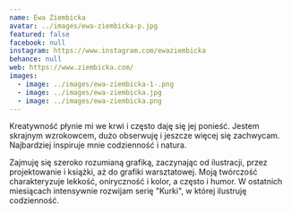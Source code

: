 ```yaml
---
name: Ewa Ziembicka
avatar: ../images/ewa-ziembicka-p.jpg
featured: false
facebook: null
instagram: https://www.instagram.com/ewaziembicka
behance: null
web: https://www.ziembicka.com/
images:
  - image: ../images/ewa-ziembicka-1-.png
  - image: ../images/ewa-ziembicka.jpg
  - image: ../images/ewa-ziembicka.png
---
```

Kreatywność płynie mi we krwi i często daję się jej ponieść. Jestem skrajnym wzrokowcem, dużo obserwuję i jeszcze więcej się zachwycam. Najbardziej inspiruje mnie codzienność i natura. 



Zajmuję się szeroko rozumianą grafiką, zaczynając od ilustracji, przez projektowanie i książki, aż do grafiki warsztatowej. Moją twórczość charakteryzuje lekkość, oniryczność i kolor, a często i humor. W ostatnich miesiącach intensywnie rozwijam serię "Kurki", w której ilustruję codzienność.